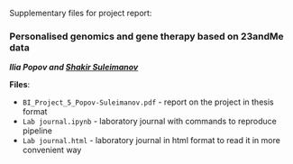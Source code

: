 Supplementary files for project report:

### Personalised genomics and gene therapy based on 23andMe data
***Ilia Popov and [Shakir Suleimanov](https://github.com/SuleimanovShakir?tab=repositories)***

**Files**:
- `BI_Project_5_Popov-Suleimanov.pdf`  - report on the project in thesis format
- `Lab journal.ipynb` - laboratory journal with commands to reproduce pipeline
- `Lab journal.html` - laboratory journal in html format to read it in more convenient way
